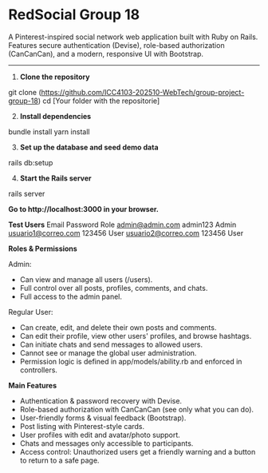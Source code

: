 # RedSocial Group 18

A Pinterest-inspired social network web application built with Ruby on Rails.  
Features secure authentication (Devise), role-based authorization (CanCanCan), and a modern, responsive UI with Bootstrap.

---
1. **Clone the repository**

git clone (https://github.com/ICC4103-202510-WebTech/group-project-group-18)
cd [Your folder with the repositorie]

2. **Install dependencies**

bundle install
yarn install

3. **Set up the database and seed demo data**

rails db:setup

4. **Start the Rails server**

rails server

**Go to http://localhost:3000 in your browser.**


**Test Users**
Email	              Password	Role
admin@admin.com	      admin123	Admin
usuario1@correo.com	   123456	User
usuario2@correo.com	   123456	User


**Roles & Permissions**

Admin:
- Can view and manage all users (/users).
- Full control over all posts, profiles, comments, and chats.
- Full access to the admin panel.

Regular User:
- Can create, edit, and delete their own posts and comments.
- Can edit their profile, view other users' profiles, and browse hashtags.
- Can initiate chats and send messages to allowed users.
- Cannot see or manage the global user administration.
- Permission logic is defined in app/models/ability.rb and enforced in controllers.

**Main Features**
- Authentication & password recovery with Devise.
- Role-based authorization with CanCanCan (see only what you can do).
- User-friendly forms & visual feedback (Bootstrap).
- Post listing with Pinterest-style cards.
- User profiles with edit and avatar/photo support.
- Chats and messages only accessible to participants.
- Access control: Unauthorized users get a friendly warning and a button to return to a safe page.